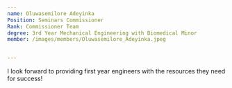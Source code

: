 ```yaml
---
name: Oluwasemilore Adeyinka
Position: Seminars Commissioner
Rank: Commissioner Team
degree: 3rd Year Mechanical Engineering with Biomedical Minor
member: /images/members/Oluwasemilore_Adeyinka.jpeg


---
```

I look forward to providing first year engineers with the resources they need for success!



